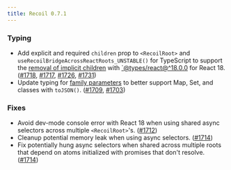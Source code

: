 ```yaml
---
title: Recoil 0.7.1
---
```


### Typing
- Add explicit and required `children` prop to `<RecoilRoot>` and `useRecoilBridgeAcrossReactRoots_UNSTABLE()` for TypeScript to support the [removal of implicit children](https://solverfox.dev/writing/no-implicit-children/) with [`@types/react@^18.0.0](https://github.com/DefinitelyTyped/DefinitelyTyped/pull/56210) for React 18. ([#1718](https://github.com/facebookexperimental/Recoil/pull/1718), [#1717](https://github.com/facebookexperimental/Recoil/pull/1717), [#1726](https://github.com/facebookexperimental/Recoil/pull/1726), [#1731](https://github.com/facebookexperimental/Recoil/pull/1731))
- Update typing for [family parameters](/docs/api-reference/utils/atomFamily#parameter-type) to better support Map, Set, and classes with `toJSON()`. ([#1709](https://github.com/facebookexperimental/Recoil/pull/1709), [#1703](https://github.com/facebookexperimental/Recoil/pull/1703))

### Fixes
- Avoid dev-mode console error with React 18 when using shared async selectors across multiple `<RecoilRoot>`'s. ([#1712](https://github.com/facebookexperimental/Recoil/pull/1712))
- Cleanup potential memory leak when using async selectors. ([#1714](https://github.com/facebookexperimental/Recoil/pull/1714))
- Fix potentially hung async selectors when shared across multiple roots that depend on atoms initialized with promises that don't resolve. ([#1714](https://github.com/facebookexperimental/Recoil/pull/1714))
